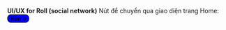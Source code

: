 **UI/UX for Roll (social network)**
Nút để chuyển qua giao diện trang Home: 
<button style="border:1px solid black; border-radius:8px; background: blue; color: black;" >Home</button>
